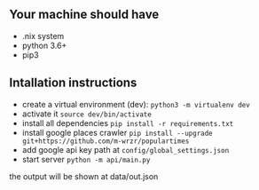 ## Your machine should have
* .nix system
* python 3.6+
* pip3

## Intallation instructions
* create a virtual environment (dev): ``` python3 -m virtualenv dev ```
* activate it ``` source dev/bin/activate ```
* install all dependencies ``` pip install -r requirements.txt ```
* install google places crawler ``` pip install --upgrade git+https://github.com/m-wrzr/populartimes ```
* add google api key path at ```config/global_settings.json```
* start server ``` python -m api/main.py ```

the output will be shown at data/out.json